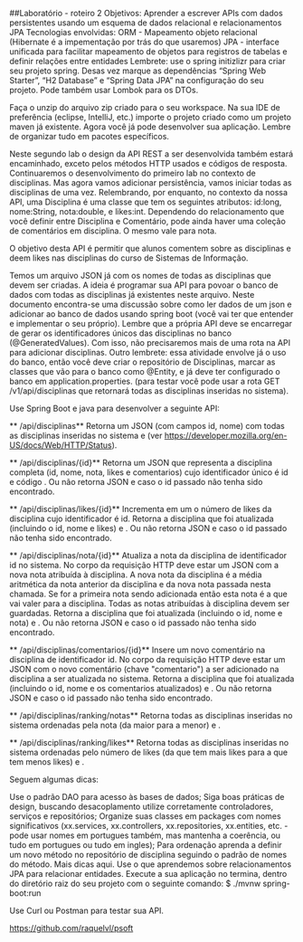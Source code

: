 ##Laboratório - roteiro 2
Objetivos:
Aprender a escrever APIs com dados persistentes usando um esquema de dados relacional e relacionamentos JPA
Tecnologias envolvidas:
ORM - Mapeamento objeto relacional (Hibernate é a impementação por trás do que usaremos)
JPA - interface unificada para facilitar mapeamento de objetos para registros de tabelas e definir relações entre entidades
Lembrete: use o spring initizlizr para criar seu projeto spring. Desas vez marque as dependências “Spring Web Starter”, “H2 Database” e “Spring Data JPA” na configuração do seu projeto. Pode também usar Lombok para os DTOs.

Faça o unzip do arquivo zip criado para o seu workspace. Na sua IDE de preferência (eclipse, IntelliJ, etc.) importe o projeto criado como um projeto maven já existente. Agora você já pode desenvolver sua aplicação. Lembre de organizar tudo em pacotes específicos.

Neste segundo lab o design da API REST a ser desenvolvida também estará encaminhado, exceto pelos métodos HTTP usados e códigos de resposta. Continuaremos o desenvolvimento do primeiro lab no contexto de disciplinas. Mas agora vamos adicionar persistência, vamos iniciar todas as disciplinas de uma vez. Relembrando, por enquanto, no contexto da nossa API, uma Disciplina é uma classe que tem os seguintes atributos: id:long, nome:String, nota:double, e likes:int. Dependendo do relacionamento que você definir entre Disciplina e Comentário, pode ainda haver uma coleção de comentários em disciplina. O mesmo vale para nota.

O objetivo desta API é permitir que alunos comentem sobre as disciplinas e deem likes nas disciplinas do curso de Sistemas de Informação.

Temos um arquivo JSON já com os nomes de todas as disciplinas que devem ser criadas. A ideia é programar sua API para povoar o banco de dados com todas as disciplinas já existentes neste arquivo. Neste documento encontra-se uma discussão sobre como ler dados de um json e adicionar ao banco de dados usando spring boot (você vai ter que entender e implementar o seu próprio). Lembre que a própria API deve se encarregar de gerar os identificadores únicos das disciplinas no banco (@GeneratedValues). Com isso, não precisaremos mais de uma rota na API para adicionar disciplinas. Outro lembrete: essa atividade envolve já o uso do banco, então você deve criar o repositório de Disciplinas, marcar as classes que vão para o banco como @Entity, e já deve ter configurado o banco em application.properties. (para testar você pode usar a rota GET /v1/api/disciplinas que retornará todas as disciplinas inseridas no sistema).

Use Spring Boot e java para desenvolver a seguinte API:

** /api/disciplinas** Retorna um JSON (com campos id, nome) com todas as disciplinas inseridas no sistema e (ver https://developer.mozilla.org/en-US/docs/Web/HTTP/Status).

** /api/disciplinas/{id}** Retorna um JSON que representa a disciplina completa (id, nome, nota, likes e comentarios) cujo identificador único é id e código . Ou não retorna JSON e caso o id passado não tenha sido encontrado.

** /api/disciplinas/likes/{id}** Incrementa em um o número de likes da disciplina cujo identificador é id. Retorna a disciplina que foi atualizada (incluindo o id, nome e likes) e . Ou não retorna JSON e caso o id passado não tenha sido encontrado.

** /api/disciplinas/nota/{id}** Atualiza a nota da disciplina de identificador id no sistema. No corpo da requisição HTTP deve estar um JSON com a nova nota atribuída à disciplina. A nova nota da disciplina é a média aritmética da nota anterior da disciplina e da nova nota passada nesta chamada. Se for a primeira nota sendo adicionada então esta nota é a que vai valer para a disciplina. Todas as notas atribuídas à disciplina devem ser guardadas. Retorna a disciplina que foi atualizada (incluindo o id, nome e nota) e . Ou não retorna JSON e caso o id passado não tenha sido encontrado.

** /api/disciplinas/comentarios/{id}** Insere um novo comentário na disciplina de identificador id. No corpo da requisição HTTP deve estar um JSON com o novo comentário (chave "comentario") a ser adicionado na disciplina a ser atualizada no sistema. Retorna a disciplina que foi atualizada (incluindo o id, nome e os comentarios atualizados) e . Ou não retorna JSON e caso o id passado não tenha sido encontrado.

** /api/disciplinas/ranking/notas** Retorna todas as disciplinas inseridas no sistema ordenadas pela nota (da maior para a menor) e .

** /api/disciplinas/ranking/likes** Retorna todas as disciplinas inseridas no sistema ordenadas pelo número de likes (da que tem mais likes para a que tem menos likes) e .

Seguem algumas dicas:

Use o padrão DAO para acesso às bases de dados;
Siga boas práticas de design, buscando desacoplamento utilize corretamente controladores, serviços e repositórios;
Organize suas classes em packages com nomes significativos (xx.services, xx.controllers, xx.repositories, xx.entities, etc. - pode usar nomes em portugues também, mas mantenha a coerência, ou tudo em portugues ou tudo em ingles);
Para ordenação aprenda a definir um novo método no repositório de disciplina seguindo o padrão de nomes do método. Mais dicas aqui.
Use o que aprendemos sobre relacionamentos JPA para relacionar entidades.
Execute a sua aplicação no termina, dentro do diretório raiz do seu projeto com o seguinte comando: $ ./mvnw spring-boot:run

Use Curl ou Postman para testar sua API.


https://github.com/raquelvl/psoft
